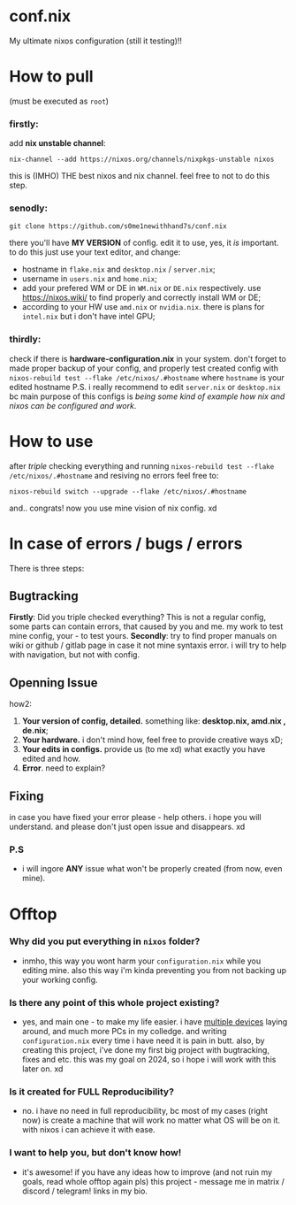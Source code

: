 # conf.nix
My ultimate nixos configuration (still it testing)!!

# How to pull
(must be executed as `root`)

### firstly:
add **nix unstable channel**:
```shell
nix-channel --add https://nixos.org/channels/nixpkgs-unstable nixos
```
this is (IMHO) THE best nixos and nix channel. feel free to not to do this step.
### senodly:
```shell
git clone https://github.com/s0me1newithhand7s/conf.nix
```
there you'll have **MY VERSION** of config. edit it to use, yes, it *is* important. 
to do this just use your text editor, and change:
 - hostname in `flake.nix` and `desktop.nix` / `server.nix`; 
 - username in `users.nix` and `home.nix`;
 - add your prefered WM or DE in `WM.nix` or `DE.nix` respectively. use https://nixos.wiki/ to find properly and correctly install WM or DE;
 - according to your HW use `amd.nix` or `nvidia.nix`. there is plans for `intel.nix` but i don't have intel GPU;
### thirdly:
check if there is **hardware-configuration.nix** in your system. don't forget to made proper backup of your config, and properly test created config with `nixos-rebuild test --flake /etc/nixos/.#hostname` where `hostname` is your edited hostname
P.S.
   i really recommend to edit `server.nix` or `desktop.nix` bc main purpose of this configs is *being some kind of example how nix and nixos can be configured and work*.

# How to use
after *triple* checking everything and running `nixos-rebuild test --flake /etc/nixos/.#hostname` and resiving no errors feel free to:
```shell
nixos-rebuild switch --upgrade --flake /etc/nixos/.#hostname
```
and.. congrats! now you use mine vision of nix config. xd

# In case of errors / bugs / errors
There is three steps:
## Bugtracking
**Firstly**: Did you triple checked everything? This is not a regular config, some parts can contain errors, that caused by you and me. my work to test mine config, your - to test yours. 
**Secondly**: try to find proper manuals on wiki or github / gitlab page in case it not mine syntaxis error. i will try to help with navigation, but not with config.
## Openning Issue
how2:
1. **Your version of config, detailed.** something like: **desktop.nix, amd.nix , de.nix**;
2. **Your hardware.** i don't mind how, feel free to provide creative ways xD;
3. **Your edits in configs.** provide us (to me xd) what exactly you have edited and how.
4. **Error**. need to explain?
## Fixing
in case you have fixed your error please - help others. i hope you will understand.
and please don't just open issue and disappears. xd
### P.S
 * i will ingore **ANY** issue what won't be properly created (from now, even mine).

# Offtop
### Why did you put everything in `nixos` folder?
 - inmho, this way you wont harm your `configuration.nix` while you editing mine. also this way i'm kinda preventing you from not backing up your working config.
### Is there any point of this whole project existing?
 - yes, and main one - to make my life easier. i have [multiple devices](https://pastebin.com/raw/kRSBxh3W) laying around, and much more PCs in my colledge. and writing `configuration.nix` every time i have need it is pain in butt. also, by creating this project, i've done my first big project with bugtracking, fixes and etc. this was my goal on 2024, so i hope i will work with this later on. xd
### Is it created for **FULL Reproducibility**?
 - no. i have no need in full reproducibility, bc most of my cases (right now) is create a machine that will work no matter what OS will be on it. with nixos i can achieve it with ease.
### I want to help you, but don't know how!
 - it's awesome! if you have any ideas how to improve (and not ruin my goals, read whole offtop again pls) this project - message me in matrix / discord / telegram! links in my bio.
